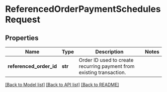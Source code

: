 # ReferencedOrderPaymentSchedulesRequest

## Properties
Name | Type | Description | Notes
------------ | ------------- | ------------- | -------------
**referenced_order_id** | **str** | Order ID used to create recurring payment from existing transaction. | 

[[Back to Model list]](../README.md#documentation-for-models) [[Back to API list]](../README.md#documentation-for-api-endpoints) [[Back to README]](../README.md)


